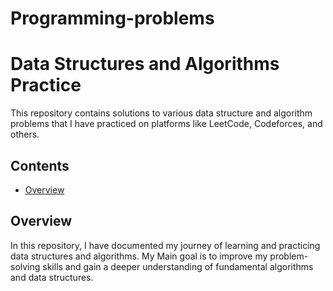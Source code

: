 # Programming-problems
# Data Structures and Algorithms Practice

This repository contains solutions to various data structure and algorithm problems that I have practiced on platforms like LeetCode, Codeforces, and others.

## Contents

- [Overview](#overview)

## Overview

In this repository, I have documented my journey of learning and practicing data structures and algorithms. My Main goal is to improve my problem-solving skills and gain a deeper understanding of fundamental algorithms and data structures.


